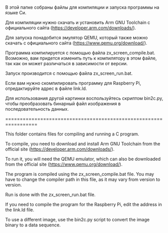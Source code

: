 В этой папке собраны файлы для компиляции и запуска программы на языке Си.

Для компиляции нужно скачать и установить Arm GNU Toolchain с официального сайта (https://developer.arm.com/downloads/).

Для запуска понадобится эмулятор QEMU, который также можно скачать с официального сайта (https://www.qemu.org/download/).

Программа компилируется с помощью файла zx_screen_compile.bat. Возможно, вам придется изменить путь к компилятору в этом файле, так как он может различаться в зависимости от версии.

Запуск производится с помощью файла zx_screen_run.bat.

Если вам нужно скомпилировать программу для Raspberry Pi, отредактируйте адрес в файле link.ld.

Для использования другой картинки воспользуйтесь скриптом bin2c.py, чтобы преобразовать бинарный файл изображения в последовательность данных.

=================================================================

This folder contains files for compiling and running a C program.

To compile, you need to download and install Arm GNU Toolchain from the official site (https://developer.arm.com/downloads/).

To run it, you will need the QEMU emulator, which can also be downloaded from the official site (https://www.qemu.org/download/).

The program is compiled using the zx_screen_compile.bat file. You may have to change the compiler path in this file, as it may vary from version to version.

Run is done with the zx_screen_run.bat file.

If you need to compile the program for the Raspberry Pi, edit the address in the link.ld file.

To use a different image, use the bin2c.py script to convert the image binary to a data sequence.
